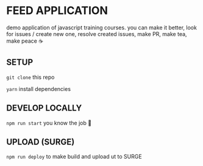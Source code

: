 # FEED APPLICATION

demo application of javascript training courses. you can make it better, look for issues / create new one, resolve created issues, make PR, make tea, make peace ☕

## SETUP

`git clone` this repo

`yarn` install dependencies

## DEVELOP LOCALLY

`npm run start` you know the job 

## UPLOAD (SURGE)

`npm run deploy` to make build and upload ut to SURGE
